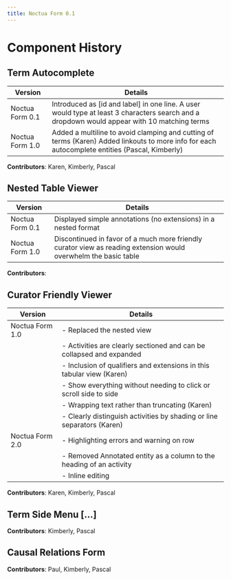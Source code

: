 ```yaml
---
title: Noctua Form 0.1
---
```


Component History
=================

Term Autocomplete 
------------------

| Version         | Details                                                                                                                                        |
| --------------- | ---------------------------------------------------------------------------------------------------------------------------------------------- |
| Noctua Form 0.1 | Introduced as [id and label] in one line. A user would type at least 3 characters search and a dropdown would appear with 10 matching terms    |
| Noctua Form 1.0 | Added a multiline to avoid clamping and cutting of terms (Karen) Added linkouts to more info for each autocomplete entities (Pascal, Kimberly) |

**Contributors**: Karen, Kimberly, Pascal

Nested Table Viewer
-------------------

| Version         | Details                                                                                                         |
| --------------- | --------------------------------------------------------------------------------------------------------------- |
| Noctua Form 0.1 | Displayed simple annotations (no extensions) in a nested format                                                 |
| Noctua Form 1.0 | Discontinued in favor of a much more friendly curator view as reading extension would overwhelm the basic table |

**Contributors**:

Curator Friendly Viewer
-----------------------

| Version         | Details                                                                 |
| --------------- | ----------------------------------------------------------------------- |
| Noctua Form 1.0 | -  Replaced the nested view                                             |
|                 | -  Activities are clearly sectioned and can be collapsed and expanded   |
|                 | -  Inclusion of qualifiers and extensions in this tabular view (Karen)  |
|                 | -  Show everything without needing to click or scroll side to side      |
|                 | -  Wrapping text rather than truncating (Karen)                         |
|                 | -  Clearly distinguish activities by shading or line separators (Karen) |
| Noctua Form 2.0 | -  Highlighting errors and warning on row                               |
|                 | -  Removed Annotated entity as a column to the heading of an activity   |
|                 | -  Inline editing                                                       |

**Contributors**: Karen, Kimberly, Pascal

Term Side Menu […]
------------------

**Contributors**: Kimberly, Pascal

Causal Relations Form
---------------------

**Contributors**: Paul, Kimberly, Pascal
